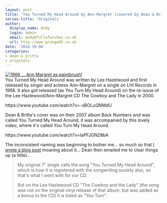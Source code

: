 ```yaml
---
layout: post
title: 'You Turned My Head Around by Ann-Margret (covered by Dean & Britta)'
series-title: 'Originals'
author:
  display_name: Andy
  login: admin
  email: andy@fullofwishes.co.uk
  url: http://www.grange85.co.uk
date: '2014-10-08'
categories:
- dean & britta
- originals
---
```

<p><a href="https://www.flickr.com/photos/x-ray_delta_one/6259543399" title="1966 ... Ann Margret as paintbrush! by James Vaughan, on Flickr"><img class="aligncenter" src="https://media.fullofwishes.co.uk/flickr-downloads/6259543399_25d05ae126_z.jpg" alt="1966 ... Ann Margret as paintbrush!"></a><br />
You Turned My Head Around was written by Lee Hazelwood and first released by singer and actress Ann-Margret on a single on LHI Records in 1968. It also got released (as You Turn My Head Around) on the re-issue of the Lee Hazlewood/Ann-Margret CD The Cowboy and The Lady in 2000.</p>
<p>https://www.youtube.com/watch?v=-sBOLuQNMdU</p>
<p>Dean & Britta's cover was on their 2007 album Back Numbers and was called You Turned My Head Around, it was accompanied by this lovely video, where it's called You Turn My Head Around.</p>
<p>https://www.youtube.com/watch?v=IaPFJGN28bA</p>
<p>The inconsistent naming was beginning to bother me... so much so that <a href="/2008/03/06/you-turned-my-head-around-video/" title="You Turn(ed) My Head Around video">I wrote a blog post</a> moaning about it... Dean then emailed me to clear things up (a little)...</p>
<blockquote><p>My original 7" single calls the song "You Turned My Head Around", which is how it is registered with the songwriting society also, so that's what I went with for our CD.</p>
<p>But on the Lee Hazlewood CD "The Cowboy and the Lady" (the song was not on the original vinyl release of that album, but was added as a bonus to the CD) it is listed as "You Turn".</p></blockquote>
